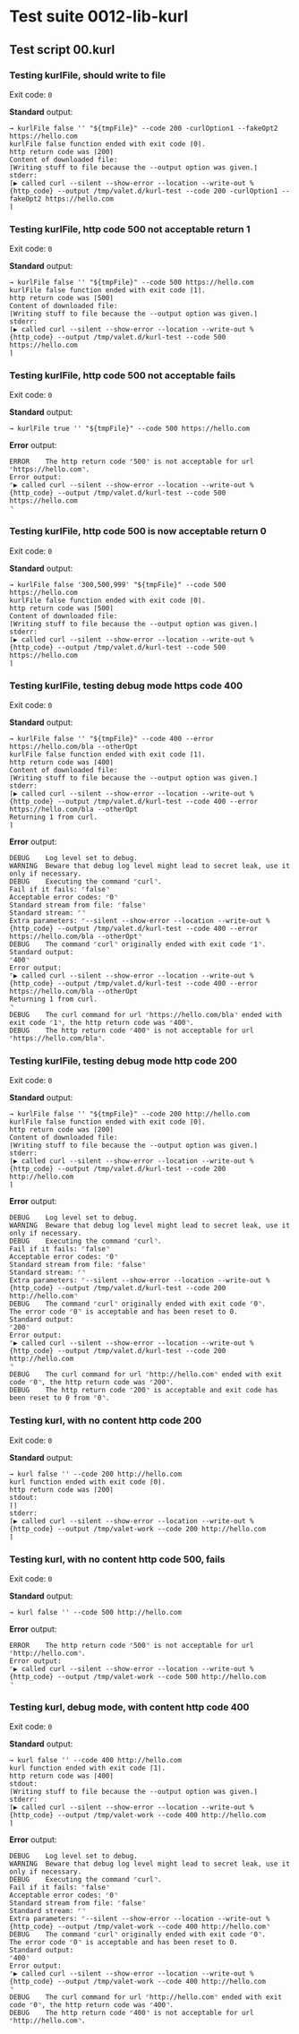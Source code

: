 # Test suite 0012-lib-kurl

## Test script 00.kurl

### Testing kurlFile, should write to file

Exit code: `0`

**Standard** output:

```plaintext
→ kurlFile false '' "${tmpFile}" --code 200 -curlOption1 --fakeOpt2 https://hello.com
kurlFile false function ended with exit code ⌈0⌉.
http return code was ⌈200⌉
Content of downloaded file:
⌈Writing stuff to file because the --output option was given.⌉
stderr:
⌈▶ called curl --silent --show-error --location --write-out %{http_code} --output /tmp/valet.d/kurl-test --code 200 -curlOption1 --fakeOpt2 https://hello.com
⌉
```

### Testing kurlFile, http code 500 not acceptable return 1

Exit code: `0`

**Standard** output:

```plaintext
→ kurlFile false '' "${tmpFile}" --code 500 https://hello.com
kurlFile false function ended with exit code ⌈1⌉.
http return code was ⌈500⌉
Content of downloaded file:
⌈Writing stuff to file because the --output option was given.⌉
stderr:
⌈▶ called curl --silent --show-error --location --write-out %{http_code} --output /tmp/valet.d/kurl-test --code 500 https://hello.com
⌉
```

### Testing kurlFile, http code 500 not acceptable fails

Exit code: `0`

**Standard** output:

```plaintext
→ kurlFile true '' "${tmpFile}" --code 500 https://hello.com
```

**Error** output:

```log
ERROR    The http return code ⌜500⌝ is not acceptable for url ⌜https://hello.com⌝.
Error output:
⌜▶ called curl --silent --show-error --location --write-out %{http_code} --output /tmp/valet.d/kurl-test --code 500 https://hello.com
⌝
```

### Testing kurlFile, http code 500 is now acceptable return 0

Exit code: `0`

**Standard** output:

```plaintext
→ kurlFile false '300,500,999' "${tmpFile}" --code 500 https://hello.com
kurlFile false function ended with exit code ⌈0⌉.
http return code was ⌈500⌉
Content of downloaded file:
⌈Writing stuff to file because the --output option was given.⌉
stderr:
⌈▶ called curl --silent --show-error --location --write-out %{http_code} --output /tmp/valet.d/kurl-test --code 500 https://hello.com
⌉
```

### Testing kurlFile, testing debug mode https code 400

Exit code: `0`

**Standard** output:

```plaintext
→ kurlFile false '' "${tmpFile}" --code 400 --error https://hello.com/bla --otherOpt
kurlFile false function ended with exit code ⌈1⌉.
http return code was ⌈400⌉
Content of downloaded file:
⌈Writing stuff to file because the --output option was given.⌉
stderr:
⌈▶ called curl --silent --show-error --location --write-out %{http_code} --output /tmp/valet.d/kurl-test --code 400 --error https://hello.com/bla --otherOpt
Returning 1 from curl.
⌉
```

**Error** output:

```log
DEBUG    Log level set to debug.
WARNING  Beware that debug log level might lead to secret leak, use it only if necessary.
DEBUG    Executing the command ⌜curl⌝.
Fail if it fails: ⌜false⌝
Acceptable error codes: ⌜0⌝
Standard stream from file: ⌜false⌝
Standard stream: ⌜⌝
Extra parameters: ⌜--silent --show-error --location --write-out %{http_code} --output /tmp/valet.d/kurl-test --code 400 --error https://hello.com/bla --otherOpt⌝
DEBUG    The command ⌜curl⌝ originally ended with exit code ⌜1⌝.
Standard output:
⌜400⌝
Error output:
⌜▶ called curl --silent --show-error --location --write-out %{http_code} --output /tmp/valet.d/kurl-test --code 400 --error https://hello.com/bla --otherOpt
Returning 1 from curl.
⌝
DEBUG    The curl command for url ⌜https://hello.com/bla⌝ ended with exit code ⌜1⌝, the http return code was ⌜400⌝.
DEBUG    The http return code ⌜400⌝ is not acceptable for url ⌜https://hello.com/bla⌝.
```

### Testing kurlFile, testing debug mode http code 200

Exit code: `0`

**Standard** output:

```plaintext
→ kurlFile false '' "${tmpFile}" --code 200 http://hello.com
kurlFile false function ended with exit code ⌈0⌉.
http return code was ⌈200⌉
Content of downloaded file:
⌈Writing stuff to file because the --output option was given.⌉
stderr:
⌈▶ called curl --silent --show-error --location --write-out %{http_code} --output /tmp/valet.d/kurl-test --code 200 http://hello.com
⌉
```

**Error** output:

```log
DEBUG    Log level set to debug.
WARNING  Beware that debug log level might lead to secret leak, use it only if necessary.
DEBUG    Executing the command ⌜curl⌝.
Fail if it fails: ⌜false⌝
Acceptable error codes: ⌜0⌝
Standard stream from file: ⌜false⌝
Standard stream: ⌜⌝
Extra parameters: ⌜--silent --show-error --location --write-out %{http_code} --output /tmp/valet.d/kurl-test --code 200 http://hello.com⌝
DEBUG    The command ⌜curl⌝ originally ended with exit code ⌜0⌝.
The error code ⌜0⌝ is acceptable and has been reset to 0.
Standard output:
⌜200⌝
Error output:
⌜▶ called curl --silent --show-error --location --write-out %{http_code} --output /tmp/valet.d/kurl-test --code 200 http://hello.com
⌝
DEBUG    The curl command for url ⌜http://hello.com⌝ ended with exit code ⌜0⌝, the http return code was ⌜200⌝.
DEBUG    The http return code ⌜200⌝ is acceptable and exit code has been reset to 0 from ⌜0⌝.
```

### Testing kurl, with no content http code 200

Exit code: `0`

**Standard** output:

```plaintext
→ kurl false '' --code 200 http://hello.com
kurl function ended with exit code ⌈0⌉.
http return code was ⌈200⌉
stdout:
⌈⌉
stderr:
⌈▶ called curl --silent --show-error --location --write-out %{http_code} --output /tmp/valet-work --code 200 http://hello.com
⌉
```

### Testing kurl, with no content http code 500, fails

Exit code: `0`

**Standard** output:

```plaintext
→ kurl false '' --code 500 http://hello.com
```

**Error** output:

```log
ERROR    The http return code ⌜500⌝ is not acceptable for url ⌜http://hello.com⌝.
Error output:
⌜▶ called curl --silent --show-error --location --write-out %{http_code} --output /tmp/valet-work --code 500 http://hello.com
⌝
```

### Testing kurl, debug mode, with content http code 400

Exit code: `0`

**Standard** output:

```plaintext
→ kurl false '' --code 400 http://hello.com
kurl function ended with exit code ⌈1⌉.
http return code was ⌈400⌉
stdout:
⌈Writing stuff to file because the --output option was given.⌉
stderr:
⌈▶ called curl --silent --show-error --location --write-out %{http_code} --output /tmp/valet-work --code 400 http://hello.com
⌉
```

**Error** output:

```log
DEBUG    Log level set to debug.
WARNING  Beware that debug log level might lead to secret leak, use it only if necessary.
DEBUG    Executing the command ⌜curl⌝.
Fail if it fails: ⌜false⌝
Acceptable error codes: ⌜0⌝
Standard stream from file: ⌜false⌝
Standard stream: ⌜⌝
Extra parameters: ⌜--silent --show-error --location --write-out %{http_code} --output /tmp/valet-work --code 400 http://hello.com⌝
DEBUG    The command ⌜curl⌝ originally ended with exit code ⌜0⌝.
The error code ⌜0⌝ is acceptable and has been reset to 0.
Standard output:
⌜400⌝
Error output:
⌜▶ called curl --silent --show-error --location --write-out %{http_code} --output /tmp/valet-work --code 400 http://hello.com
⌝
DEBUG    The curl command for url ⌜http://hello.com⌝ ended with exit code ⌜0⌝, the http return code was ⌜400⌝.
DEBUG    The http return code ⌜400⌝ is not acceptable for url ⌜http://hello.com⌝.
```

